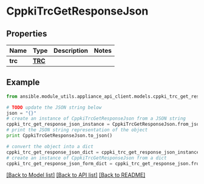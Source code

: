 # CppkiTrcGetResponseJson


## Properties
Name | Type | Description | Notes
------------ | ------------- | ------------- | -------------
**trc** | [**TRC**](TRC.md) |  | 

## Example

```python
from ansible.module_utils.appliance_api_client.models.cppki_trc_get_response_json import CppkiTrcGetResponseJson

# TODO update the JSON string below
json = "{}"
# create an instance of CppkiTrcGetResponseJson from a JSON string
cppki_trc_get_response_json_instance = CppkiTrcGetResponseJson.from_json(json)
# print the JSON string representation of the object
print CppkiTrcGetResponseJson.to_json()

# convert the object into a dict
cppki_trc_get_response_json_dict = cppki_trc_get_response_json_instance.to_dict()
# create an instance of CppkiTrcGetResponseJson from a dict
cppki_trc_get_response_json_form_dict = cppki_trc_get_response_json.from_dict(cppki_trc_get_response_json_dict)
```
[[Back to Model list]](../README.md#documentation-for-models) [[Back to API list]](../README.md#documentation-for-api-endpoints) [[Back to README]](../README.md)


